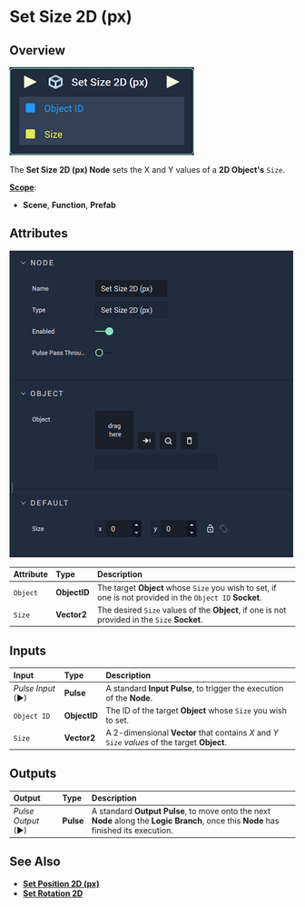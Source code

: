 # Set Size 2D (px)

## Overview

![The Set Size 2D (px) Node.](../../../.gitbook/assets/node-set-size-2d.png)

The **Set Size 2D (px) Node** sets the X and Y values of a **2D Object's** `Size`.

[**Scope**](../overview.md#scopes):
*  **Scene**, **Function**, **Prefab**

## Attributes

![The Set Size 2D (px) Node Attributes.](../../../.gitbook/assets/node-set-size-2d-attr.png)

| Attribute | Type | Description |
| :--- | :--- | :--- |
| `Object` | **ObjectID** | The target **Object** whose `Size` you wish to set, if one is not provided in the `Object ID` **Socket**. |
| `Size` | **Vector2** | The desired `Size` values of the **Object**, if one is not provided in the `Size` **Socket**. |

## Inputs

| Input | Type | Description |
| :--- | :--- | :--- |
| _Pulse Input_ \(►\) | **Pulse** | A standard **Input Pulse**, to trigger the execution of the **Node**. |
| `Object ID` | **ObjectID** | The ID of the target **Object** whose `Size` you wish to set. |
| `Size` | **Vector2** | A 2-dimensional **Vector** that contains _X_ and _Y_ `Size` _values_ of the target **Object**. |

## Outputs

| Output | Type | Description |
| :--- | :--- | :--- |
| _Pulse Output_ \(►\) | **Pulse** | A standard **Output Pulse**, to move onto the next **Node** along the **Logic Branch**, once this **Node** has finished its execution. |

## See Also

* [**Set Position 2D (px)**](set-position-pixel.md)
* [**Set Rotation 2D**](set-rotation-pixel.md)

